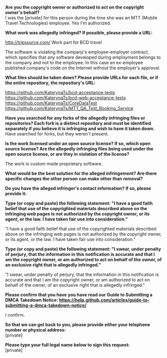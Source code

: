 **Are you the copyright owner or authorized to act on the copyright owner's behalf?**  
I was the [private] for this person during the time she was an MTT (Mobile Travel Technologies) employee. Yes I'm authorized.

**What work was allegedly infringed? If possible, please provide a URL:**

http://tripsource.com/ Work part for BCD travel

The software is violating the company's employee-employer contract, which specifies that any software developed during employment belongs to the company and not to the employee.
In this case an ex-employee published company's code on the Internet without the employer's approval.

**What files should be taken down? Please provide URLs for each file, or if the entire repository, the repository's URL:**

https://github.com/KaterynaTs/bcd-acceptance-tests  
https://github.com/KaterynaTs/bcd-web-acceptance-tests  
https://github.com/KaterynaTs/CoreDataTest  
https://github.com/KaterynaTs/MTT_QA_Test_Booking_Service  

**Have you searched for any forks of the allegedly infringing files or repositories? Each fork is a distinct repository and must be identified separately if you believe it is infringing and wish to have it taken down.**  
Have searched for forks, but they weren't present.

**Is the work licensed under an open source license? If so, which open source license? Are the allegedly infringing files being used under the open source license, or are they in violation of the license?**   

The work is custom made proprietary software.

**What would be the best solution for the alleged infringement? Are there specific changes the other person can make other than removal?**

**Do you have the alleged infringer's contact information? If so, please provide it:**

**Type (or copy and paste) the following statement: "I have a good faith belief that use of the copyrighted materials described above on the infringing web pages is not authorized by the copyright owner, or its agent, or the law. I have taken fair use into consideration."**

"I have a good faith belief that use of the copyrighted materials described above on the infringing web pages is not authorized by the copyright owner, or its agent, or the law. I have taken fair use into consideration."

**Type (or copy and paste) the following statement: "I swear, under penalty of perjury, that the information in this notification is accurate and that I am the copyright owner, or am authorized to act on behalf of the owner, of an exclusive right that is allegedly infringed."**

"I swear, under penalty of perjury, that the information in this notification is accurate and that I am the copyright owner, or am authorized to act on behalf of the owner, of an exclusive right that is allegedly infringed."

**Please confirm that you have you have read our Guide to Submitting a DMCA Takedown Notice: https://help.github.com/articles/guide-to-submitting-a-dmca-takedown-notice/**

I confirm.

**So that we can get back to you, please provide either your telephone number or physical address:**  
[private]  

**Please type your full legal name below to sign this request:**  
[private]
